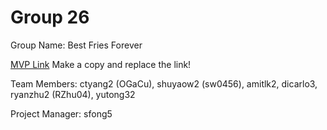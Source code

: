 # Group 26
Group Name: Best Fries Forever

[MVP Link](https://docs.google.com/document/d/1WkDGrgUWpimUI3ESVQMjtNRCQWbrNmbCRlP_j0LXI7I/edit?usp=sharing) 
Make a copy and replace the link!

Team Members: ctyang2 (OGaCu), shuyaow2 (sw0456), amitlk2, dicarlo3, ryanzhu2 (RZhu04), yutong32

Project Manager: sfong5
